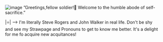 
 ![image](https://github.com/user-attachments/assets/b897a5d7-53d0-44cc-a36a-09e434a602c8)
”Greetings,fellow soldier!🦅 Welcome to the humble abode of self-sacrifice.”

|⭐️| --> I'm literally Steve Rogers and John Walker in real life. Don't be shy and see my Strawpage and Pronouns to get to know me better. It's a delight for me fo acquire new acquitances!

